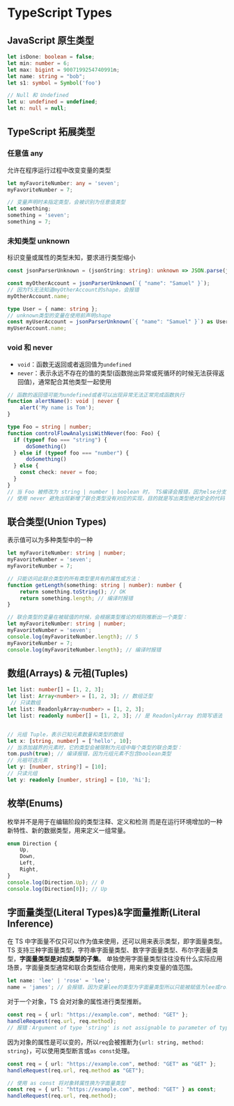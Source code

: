 # TypeScript Types

## JavaScript 原生类型

```TypeScript
let isDone: boolean = false;
let min: number = 6;
let max: bigint = 9007199254740991n;
let name: string = "bob";
let s1: symbol = Symbol('foo')

// Null 和 Undefined
let u: undefined = undefined;
let n: null = null;
```

## TypeScript 拓展类型

### 任意值 any

允许在程序运行过程中改变变量的类型

```TypeScript
let myFavoriteNumber: any = 'seven';
myFavoriteNumber = 7;

// 变量声明时未指定类型，会被识别为任意值类型
let something;
something = 'seven';
something = 7;
```

### 未知类型 unknown

标识变量或属性的类型未知，要求进行类型缩小

```TypeScript
const jsonParserUnknown = (jsonString: string): unknown => JSON.parse(jsonString);

const myOtherAccount = jsonParserUnknown(`{ "name": "Samuel" }`);
// 因为TS无法知道myOtherAccount的shape，会报错
myOtherAccount.name;

type User = { name: string };
// unknown类型的变量在使用前声明shape
const myUserAccount = jsonParserUnknown(`{ "name": "Samuel" }`) as User;
myUserAccount.name;
```

### void 和 never

- `void`：函数无返回或者返回值为`undefined`
- `never`：表示永远不存在的值的类型(函数抛出异常或死循环的时候无法获得返回值)，通常配合其他类型一起使用

```TypeScript
// 函数的返回值可能为undefined或者可以出现异常无法正常完成函数执行
function alertName(): void | never {
    alert('My name is Tom');
}

type Foo = string | number;
function controlFlowAnalysisWithNever(foo: Foo) {
  if (typeof foo === "string") {
      doSomething()
  } else if (typeof foo === "number") {
      doSomething()
  } else {
    const check: never = foo;
  }
}
// 当 Foo 被修改为 string | number | boolean 时， TS编译会报错，因为else分支内类型可能为boolean
// 使用 never 避免出现新增了联合类型没有对应的实现，目的就是写出类型绝对安全的代码
```

## 联合类型(Union Types)

表示值可以为多种类型中的一种

```TypeScript
let myFavoriteNumber: string | number;
myFavoriteNumber = 'seven';
myFavoriteNumber = 7;

// 只能访问此联合类型的所有类型里共有的属性或方法：
function getLength(something: string | number): number {
    return something.toString(); // OK
    return something.length; // 编译时报错
}

// 联合类型的变量在被赋值的时候，会根据类型推论的规则推断出一个类型：
let myFavoriteNumber: string | number;
myFavoriteNumber = 'seven';
console.log(myFavoriteNumber.length); // 5
myFavoriteNumber = 7;
console.log(myFavoriteNumber.length); // 编译时报错
```

## 数组(Arrays) & 元祖(Tuples)

```TypeScript
let list: number[] = [1, 2, 3];
let list: Array<number> = [1, 2, 3]; // 数组泛型
 // 只读数组
let list: ReadonlyArray<number> = [1, 2, 3];
let list: readonly number[] = [1, 2, 3]; // 是 ReadonlyArray 的简写语法


// 元组 Tuple，表示已知元素数量和类型的数组
let x: [string, number] = ['hello', 10];
// 当添加越界的元素时，它的类型会被限制为元组中每个类型的联合类型：
tom.push(true); // 编译报错，因为元组元素不包含boolean类型
// 元祖可选元素
let y: [number, string?] = [10];
// 只读元组
let y: readonly [number, string] = [10, 'hi'];
```

## 枚举(Enums)

枚举并不是用于在编辑阶段的类型注释、定义和检测
而是在运行环境增加的一种新特性、新的数据类型，用来定义一组常量。

```TypeScript
enum Direction {
    Up,
    Down,
    Left,
    Right,
}
console.log(Direction.Up); // 0
console.log(Direction[0]); // Up
```

## 字面量类型(Literal Types)&字面量推断(Literal Inference)

在 TS 中字面量不仅只可以作为值来使用，还可以用来表示类型，即字面量类型。
TS 支持三种字面量类型，字符串字面量类型、数字字面量类型、布尔字面量类型，**字面量类型是对应类型的子集**。
单独使用字面量类型往往没有什么实际应用场景，字面量类型通常和联合类型结合使用，用来约束变量的值范围。

```TypeScript
let name: 'lee' | 'rose' = 'lee';
name = 'james'; // 会报错，因为变量lee的类型为字面量类型所以只能被赋值为lee或rose
```

对于一个对象，TS 会对对象的属性进行类型推断。

```TypeScript
const req = { url: "https://example.com", method: "GET" };
handleRequest(req.url, req.method);
// 报错：Argument of type 'string' is not assignable to parameter of type '"GET" | "POST"'.
```

因为对象的属性是可以变的，所以`req`会被推断为`{url: string, method: string}`，可以使用类型断言或`as const`处理。

```TypeScript
const req = { url: "https://example.com", method: "GET" as "GET" };
handleRequest(req.url, req.method as "GET");

// 使用 as const 将对象转属性换为字面量类型
const req = { url: "https://example.com", method: "GET" } as const;
handleRequest(req.url, req.method);
```
